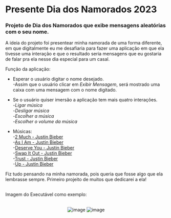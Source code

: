 # Presente Dia dos Namorados 2023

### Projeto de Dia dos Namorados que exibe mensagens aleatórias com o seu nome.
A ideia do projeto foi presentear minha namorada de uma forma diferente, em que digitalmente eu me desafiaria para fazer uma aplicação em que ela tivesse uma interação e que o resultado seria mensagens que eu gostaria de falar pra ela nesse dia especial para um casal.

Função da aplicação:

  - Esperar o usuário digitar o nome desejado. <br>
    -Assim que o usuário clicar em *Exibir Mensagem*, será mostrado uma caixa com uma mensagem com o nome digitado.

  - Se o usuário quiser imersão a aplicação tem mais quatro interações. <br>
    -*Ligar música* <br>
    -*Desligar música* <br>
    -*Escolher a música* <br>
    -*Escolher o volume da música*

  - Músicas: <br>
    -[2 Much - Justin Bieber](https://www.youtube.com/watch?v=7xbPK_y1Dv8) <br>
    -[As I Am - Justin Bieber](https://www.youtube.com/watch?v=33Uh-uNb5Oc) <br>
    -[Deserve You - Justin Bieber](https://www.youtube.com/watch?v=1_NVaujWgBg) <br>
    -[Swap It Out - Justin Bieber](https://www.youtube.com/watch?v=WXSK9xU-AMs) <br>
    -[Trust - Justin Bieber](https://www.youtube.com/watch?v=5x1QjYCwAh8) <br>
    -[Up - Justin Bieber](https://www.youtube.com/watch?v=wBazjpyZM8w)

Fiz tudo pensando na minha namorada, pois queria que fosse algo que ela lembrasse sempre. Primeiro projeito de muitos que dedicarei a ela!

##

Imagem do Executável como exemplo: <br> <br>

<div align="center">
  
![image](https://github.com/ho-llan/diadosnamorados23/assets/105182318/b74b0c52-bebe-499c-a8eb-670b88bedd44)
![image](https://github.com/ho-llan/diadosnamorados23/assets/105182318/ffb8bdcc-e97a-40ae-8efb-645a4cd61fde)

</div>
